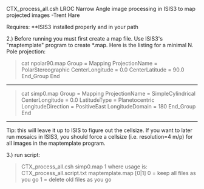 CTX_process_all.csh
LROC Narrow Angle image processing in ISIS3 to map projected images
-Trent Hare


Requires: 
**ISIS3 installed properly and in your path



2.) Before running you must first create a map file. 
Use ISIS3's "maptemplate" program to create *.map. Here is the listing for a minimal N. Pole projection: 
>cat npolar90.map 
Group = Mapping 
  ProjectionName  = PolarStereographic 
  CenterLongitude = 0.0 
  CenterLatitude  = 90.0 
End_Group 
End 
--------------------------------------------------------------------------------

>cat simp0.map 
Group = Mapping
  ProjectionName     = SimpleCylindrical
  CenterLongitude    = 0.0
  LatitudeType       = Planetocentric
  LongitudeDirection = PositiveEast
  LongitudeDomain    = 180
End_Group
End
--------------------------------------------------------------------------------


Tip: this will leave it up to ISIS to figure out the cellsize. If you want to later run mosaics in ISIS3, you should force a cellsize (i.e. resolution=4 m/p) for all images in the maptemplate program. 

3.) run script: 
>CTX_process_all.csh simp0.map 1 
where usage is: CTX_process_all.script.txt maptemplate.map [0|1] 
0 = keep all files as you go 
1 = delete old files as you go 
